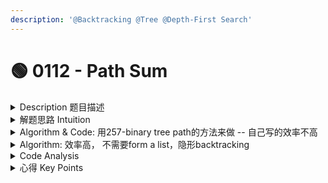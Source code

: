 ```yaml
---
description: '@Backtracking @Tree @Depth-First Search'
---
```


# 🟢 0112 - Path Sum

<details>

<summary>Description 题目描述 </summary>

<mark style="color:yellow;">**Given a binary tree and a sum**</mark>, determine if the tree has a <mark style="color:yellow;">**root-to-leaf path**</mark> such that adding up all the values along the path equals the given sum.

**Note:** A leaf is a node with no children.

```
Given the below binary tree and sum = 22, 
return true, as there exist a root-to-leaf path 5->4->11->2 which sum is 22.
      5
     / \
    4   8
   /   / \
  11  13  4
 /  \      \
7    2      1
```

</details>

<details>

<summary>解题思路 Intuition </summary>

1. handle value了开始
2. 感觉是binary tree paths的变形: not form a string, but calculate the sum of each node

</details>

<details>

<summary>Algorithm &#x26; Code: 用257-binary tree path的方法来做 -- 自己写的效率不高</summary>

<mark style="color:yellow;">**整体思想**</mark>：把**every path sun form a list, and check if the targetSum is in the list**

1. <mark style="color:yellow;">**Helper Method:**</mark>  generatePathList(TreeNode root, List\<Integer> pathSumList, int pathSum) \
   params: root, set(to be updated), subset(to be backtrack)
   1. null node
   2. leaf node
   3. node with one/two child
      1. <mark style="color:blue;">**处理当前node**</mark>
      2. <mark style="color:blue;">**标记当前node**</mark>
      3. <mark style="color:blue;">**recursion left**</mark>
      4. <mark style="color:blue;">**backtrack to recursion left之前的node**</mark>
      5. <mark style="color:blue;">**recursion right**</mark>
2. <mark style="color:yellow;">**Main method**</mark><mark style="color:yellow;">:</mark> hasPathSum(root)
   1. initiate the params to be passed in **Helper**
   2. call helper method
   3. return

```
Given the below binary tree and sum = 22, 
return true, as there exist a root-to-leaf path 5->4->11->2 which sum is 22.
      5
     / \
    4   8
   /   / \
  11  13  4
 /  \      \
7    2      1
```

```java
class Solution {
    public boolean hasPathSum(TreeNode root, int targetSum) {
        List<Integer> pathSumList = new ArrayList<>();
        int pathSum = 0;
        generatePathSumList(root, pathSumList, pathSum);
        return pathSumList.contains(targetSum);
    }
    
    private void generatePathSumList(TreeNode root, List<Integer> pathSumList, int pathSum) {
        // 1. node == null
        if (root == null) {
            return;
        } 

        // 2. leaf node
        if ((root.left == null) && (root.right == null)) {
            pathSum += root.val;
            pathSumList.add(pathSum);
            return;
        }

        // 3. node with one/two child
        pathSum += root.val; // 3.1. 处理当前node
        int tempSum = pathSum; // 3.2 标记root node的值
        generatePathSumList(root.left, pathSumList, pathSum); //3.3 recursion left
        pathSum = tempSum; // 3.4 backtracking: 撤回操作
        generatePathSumList(root.right, pathSumList, pathSum); //3.3 recursion right
    }
}
```

</details>

<details>

<summary>Algorithm: 效率高， 不需要form a list，隐形backtracking</summary>

<mark style="color:yellow;">**The**</mark><mark style="color:yellow;">** **</mark><mark style="color:yellow;">**`pathSumList`**</mark><mark style="color:yellow;">** **</mark><mark style="color:yellow;">**in the above method does not need to store all sums**</mark>**.** Instead of storing all path sums and then checking if the target sum is in the list, you can return true as soon as you find a path that sums to the target. This will make your code more efficient because you can stop the search early.

```java
class Solution {
    public boolean hasPathSum(TreeNode root, int targetSum) {
        // Call the helper method with the root node and initial path sum of 0
        return hasPathSumHelper(root, 0, targetSum);
    }
    
    private boolean hasPathSumHelper(TreeNode node, int pathSum, int targetSum) {
        // Termination Condition: null node
        // If the node is null, return false (this path doesn't sum to the target)
        if (node == null) {
            return false;
        }

        // Termination condition: If this is a leaf node, check if the path sum equals the target sum
        if (node.left == null && node.right == null) {
            pathSum += node.val;
            return pathSum == targetSum;
        }
                
        // Add the current node's value to the path sum
        pathSum += node.val;
        
        // Recursively check the left and right subtrees
        // pathSum is a local variable, one change does not affect another
        return hasPathSumHelper(node.left, pathSum, targetSum) || 
               hasPathSumHelper(node.right, pathSum, targetSum);
    }
}
```

<mark style="color:yellow;">**Q: How did the solution uses backtracking?**</mark>

* In fact, this solution does <mark style="color:yellow;">**use a form of backtracking**</mark>, but it may be less obvious because we <mark style="color:blue;">**don't explicitly undo any changes**</mark> as in some other backtracking problems
* Backtracking is a strategy used for finding all (or some) solutions to computational problems, particularly constraint satisfaction problems. It incrementally builds candidates for the solutions, and abandons a candidate as soon as it determines that the candidate cannot possibly be extended to a valid solution.
* In this problem:
  * we're <mark style="color:yellow;">**incrementally building the sum of the path from the root to each leaf node.**</mark>&#x20;
  * We <mark style="color:yellow;">**"abandon" a path**</mark> (i.e., stop going further down a branch of the tree) <mark style="color:blue;">**as soon as we reach a LEAF node**</mark>. When we've finished processing a leaf node, the recursive call to that path finishes, and we automatically "go back" (hence, backtracking) to the parent node and start processing the other child.

<mark style="color:yellow;">**Q: Why don't need to manually subtract  the node value from the pathSum?**</mark>

We don't need to manually subtract the node value from the path sum in a separate step (as some might expect in a typical backtracking approach) <mark style="color:yellow;">**because the**</mark><mark style="color:yellow;">** **</mark><mark style="color:yellow;">**`pathSum`**</mark><mark style="color:yellow;">** **</mark><mark style="color:yellow;">**variable is a local variable**</mark>. <mark style="color:blue;">**Each recursive function call gets its own copy of this variable, so changes in one function call don't affect the**</mark><mark style="color:blue;">** **</mark><mark style="color:blue;">**`pathSum`**</mark><mark style="color:blue;">** **</mark><mark style="color:blue;">**in another.**</mark>

So, in this problem, the backtracking is somewhat "implicit" in the sense that it's done automatically by the function call stack when the recursive calls return.

</details>

<details>

<summary>Code Analysis</summary>

Time Complexity: The time complexity of this code is O(N), where N is the total number of nodes in the tree. This is because in worst-case scenario, we have to visit all the nodes of the tree once.

Space Complexity: The space complexity of this code is O(H), where H is the height of the tree. This is because the maximum amount of space it will use on the function call stack relates to the deepest path in the tree, which is the height of the tree. In the worst case (a skewed tree), this would be O(N).

</details>

<details>

<summary>心得 Key Points</summary>

注意不同的backtracking的体现：这道题的第二种解法，<mark style="color:red;">backtrack的undo操作是没有的</mark>，因为我们的pathSum是个 local vairable而且recursion到left and right node的时候是用OR, 因此left的pathSum不会影响rightPathSum: <mark style="color:yellow;">**`pathSum`**</mark><mark style="color:yellow;">** **</mark><mark style="color:yellow;">**variable is a local variable**</mark>. <mark style="color:blue;">**Each recursive function call gets its own copy of this variable, so changes in one function call don't affect the**</mark><mark style="color:blue;">** **</mark><mark style="color:blue;">**`pathSum`**</mark><mark style="color:blue;">** **</mark><mark style="color:blue;">**in another.**</mark>

</details>
